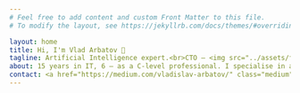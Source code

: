 ```yaml
---
# Feel free to add content and custom Front Matter to this file.
# To modify the layout, see https://jekyllrb.com/docs/themes/#overriding-theme-defaults

layout: home
title: Hi, I'm Vlad Arbatov 🖖
tagline: Artificial Intelligence expert.<br>CTO — <img src="../assets/favicon-p2l-white.png" width="24px"> <a href="https://p2l.tv">P2L</a>. Founder — <img src="../assets/favicon-arb-white.png" width="24px"> <a href="https://arb.digital">arb.digital</a>.
about: 15 years in IT, 6 — as a C-level professional. I specialise in advanced Computer Vision, Neuroevolution, Natural Language Processing. I also do Blockchain and more or less classical development. Sometimes I give public lectures.
contact: <a href="https://medium.com/vladislav-arbatov/" class="medium"><i class="fab fa-medium"></i></a> <a href="https://www.linkedin.com/in/vladzima/" class="linkedin"><i class="fab fa-linkedin"></i></a> <a href="https://facebook.com/vladzima" class="facebook"><i class="fab fa-facebook"></i></a> <a href="https://twitter.com/vladzima" class="twitter"><i class="fab fa-twitter-square"></i></a> <a href="http://t.me/vladzima" class="telegram"><i class="fab fa-telegram"></i></a> <a href="mailto:vlad@arbatov.me" class="email"><i class="fas fa-envelope-square"></i></a>
---
```

